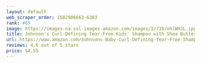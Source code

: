 ```yaml
---
layout: default 
﻿web_scraper_order: 1582906663-6383
rank: #65
image: https://images-na.ssl-images-amazon.com/images/I/71brohlWHJL.jpg
title: Johnson's Curl-Defining Tear-Free Kids' Shampoo with Shea Butter, 13.6 Fl. Oz
url: https://www.amazon.com/Johnsons-Baby-Curl-Defining-Tear-Free-Shampoo/dp/B07NNNVMVV/ref=zg_mw_hpc_65?_encoding=UTF8&psc=1&refRID=25WQDBTAJF2JRCYG7BG8
reviews: 4.6 out of 5 stars
price: $4.55 
---
```

